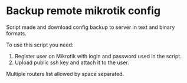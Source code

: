 Backup remote mikrotik config
=============================

Script made and download config backup to server in text and binary formats.

To use this script you need:

1. Register user on Mikrotik with login and password used in the script.
2. Upload public ssh key and attach it to the user.

Multiple routers list allowed by space separated.
